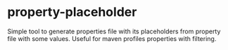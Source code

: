 # property-placeholder
Simple tool to generate properties file with its placeholders from property file with some values. Useful for maven profiles properties with filtering.
